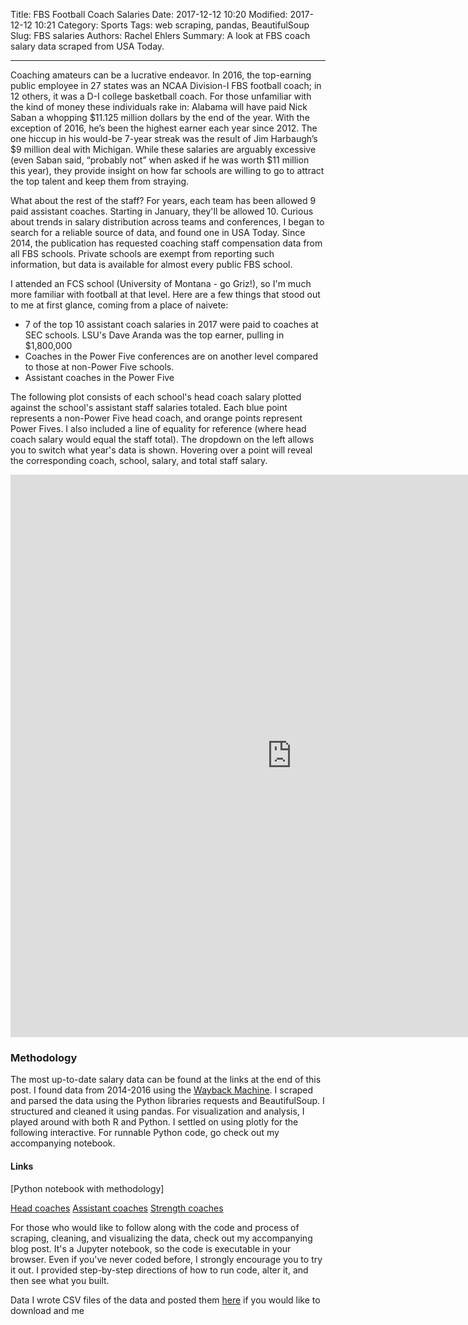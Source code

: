 Title: FBS Football Coach Salaries
Date: 2017-12-12 10:20
Modified: 2017-12-12 10:21
Category: Sports
Tags: web scraping, pandas, BeautifulSoup
Slug: FBS salaries
Authors: Rachel Ehlers
Summary: A look at FBS coach salary data scraped from USA Today. 


---------------------------
 
Coaching amateurs can be a lucrative endeavor. In 2016, the top-earning public employee in 27 states was an NCAA Division-I FBS football coach; in 12 others, it was a D-I college basketball coach. For those unfamiliar with the kind of money these individuals rake in: Alabama will have paid Nick Saban a whopping $11.125 million dollars by the end of the year. With the exception of 2016, he’s been the highest earner each year since 2012. The one hiccup in his would-be 7-year streak was the result of Jim Harbaugh’s $9 million deal with Michigan. While these salaries are arguably excessive (even Saban said, “probably not” when asked if he was worth $11 million this year), they provide insight on how far schools are willing to go to attract the top talent and keep them from straying. 


What about the rest of the staff? For years, each team has been allowed 9 paid assistant coaches. Starting in January, they'll be allowed 10. Curious about trends in salary distribution across teams and conferences, I began to search for a reliable source of data, and found one in USA Today. Since 2014, the publication has requested coaching staff compensation data from all FBS schools. Private schools are exempt from reporting such information, but data is available for almost every public FBS school. 

I attended an FCS school (University of Montana - go Griz!), so I'm much more familiar with football at that level. Here are a few things that stood out to me at first glance, coming from a place of naivete:
* 7 of the top 10 assistant coach salaries in 2017 were paid to coaches at SEC schools. LSU's Dave Aranda was the top earner, pulling in $1,800,000
* Coaches in the Power Five conferences are on another level compared to those at non-Power Five schools. 
* Assistant coaches in the Power Five 

The following plot consists of each school's head coach salary plotted against the school's assistant staff salaries totaled. Each blue point represents a non-Power Five head coach, and orange points represent Power Fives. I also included a line of equality for reference (where head coach salary would equal the staff total). The dropdown on the left allows you to switch what year's data is shown. Hovering over a point will reveal the corresponding coach, school, salary, and total staff salary. 

<iframe width="900" height="900" frameborder="0" scrolling="no" src="https://plot.ly/~rachehlers/0.embed"></iframe>













### Methodology

The most up-to-date salary data can be found at the links at the end of this post. I found data from 2014-2016 using the [Wayback Machine](http://archive.org/web/). I scraped and parsed the data using the Python libraries requests and BeautifulSoup. I structured and cleaned it using pandas. For visualization and analysis, I played around with both R and Python. I settled on using plotly for the following interactive. For runnable Python code, go check out my accompanying notebook.



#### Links
[Python notebook with methodology]


[Head coaches](http://sports.usatoday.com/ncaa/salaries/) 
[Assistant coaches](http://sports.usatoday.com/ncaa/salaries/football/assistant) 
[Strength coaches](http://sports.usatoday.com/ncaa/salaries/football/strength) 


For those who would like to follow along with the code and process of scraping, cleaning, and visualizing the data, check out my accompanying blog post. It's a Jupyter notebook, so the code is executable in your browser. Even if you've never coded before, I strongly encourage you to try it out. I provided step-by-step directions of how to run code, alter it, and then see what you built. 

Data 
I wrote CSV files of the data and posted them [here](https://github.com/rachelehlers11/FBScoachsalaries/tree/master/salaryfiles) if you would like to download and me




